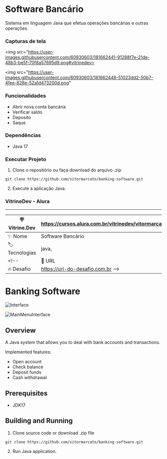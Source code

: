 # Software Bancário
Sistema em linguagem Java que efetua operações bancárias e outras operações.

### Capturas de tela
<img src="https://user-images.githubusercontent.com/60930603/181662441-91288f7e-21de-48b3-be5f-70f8a57695d9.png#vitrinedev>

<img src="https://user-images.githubusercontent.com/60930603/181662448-51023dd2-50b7-4fee-828e-52a1d473200d.png"


### Funcionalidades 
- Abrir nova conta bancária
- Verificar saldo
- Deposito
- Saque

### Dependências
- Java 17

### Executar Projeto
1. Clone o repositório ou faça download  do arquivo .zip  
  
  `git clone https://github.com/vitormarcato/banking-software.git`
  		  
2. Execute a aplicação Java.

### VitrineDev - Alura
---
| :placard: Vitrine.Dev | https://cursos.alura.com.br/vitrinedev/vitormarcato     |
| -------------  | --- |
| :sparkles: Nome        | Software Bancário
| :label: Tecnologias | java, 
<!-- | :rocket: URL         | https://url-deploy.com.br
| :fire: Desafio     | https://url-do-desafio.com.br -->


# Banking Software 
![Interface](https://user-images.githubusercontent.com/60930603/181662441-91288f7e-21de-48b3-be5f-70f8a57695d9.png)

![MainMenuInterface](https://user-images.githubusercontent.com/60930603/181662448-51023dd2-50b7-4fee-828e-52a1d473200d.png)

## Overview

A Java system that allows you to deal with bank accounts and transactions.


Implemented features:

 - Open account
 - Check balance
 - Deposit funds 
 - Cash withdrawal 
 
 ## Prerequisites
 
  - JDK17 
  
  ## Building and Running
  
  1. Clone source code  or download .zip file 
  
  `git clone https://github.com/vitormarcato/banking-software.git`
  		  
  2. Run Java application.
    
  

